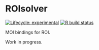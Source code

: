
<!-- README.md is generated from README.Rmd. Please edit that file -->

# ROIsolver

<!-- badges: start -->

[![Lifecycle:
experimental](https://img.shields.io/badge/lifecycle-experimental-orange.svg)](https://www.tidyverse.org/lifecycle/#experimental)
[![R build
status](https://github.com/r-opt/ROIOptimizer/workflows/R-CMD-check/badge.svg)](https://github.com/r-opt/ROIOptimizer/actions)
<!-- badges: end -->

MOI bindings for ROI.

Work in progress.

